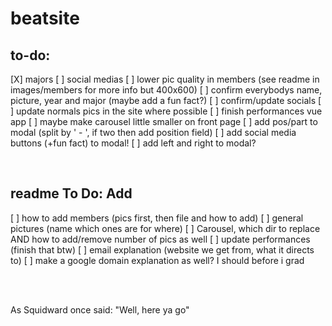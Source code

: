 # beatsite
## to-do:
 [X] majors
 [ ] social medias
 [ ] lower pic quality in members (see readme in images/members for more info but 400x600)
 [ ] confirm everybodys name, picture, year and major (maybe add a fun fact?)
 [ ] confirm/update socials
 [ ] update normals pics in the site where possible
 [ ] finish performances vue app
 [ ] maybe make carousel little smaller on front page
 [ ] add pos/part to modal (split by ' - ', if two then add position field)
 [ ] add social media buttons (+fun fact) to modal!
 [ ] add left and right to modal?

<br>

## readme To Do: Add 
 [ ] how to add members (pics first, then file and how to add)
 [ ] general pictures (name which ones are for where)
     [ ] Carousel, which dir to replace AND how to add/remove number of pics as well 
 [ ] update performances (finish that btw)
 [ ] email explanation (website we get from, what it directs to)
 [ ] make a google domain explanation as well? I should before i grad 

<br><br>

 As Squidward once said: "Well, here ya go"
